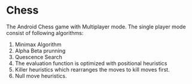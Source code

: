 # Chess
The Android Chess game with Multiplayer mode. 
The single player mode consist of following algorithms: 
  1. Minimax Algorithm
  2. Alpha Beta prunning
  3. Quescence Search
  4. The evaluation function is optimized with positional heuristics
  5. Killer heuristics which rearranges the moves to kill moves first. 
  6. Null move heuristics. 

